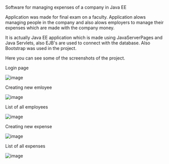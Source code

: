 Software for managing expenses of a company in Java EE

Application was made for final exam on a faculty.
Application alows managing people in the company and also alows employers to manage their expenses which are made with the company money.

It is actually Java EE application which is made using JavaServerPages and Java Servlets, also EJB's are used to connect with the database. Also Bootstrap was used in the project.


Here you can see some of the screenshots of the project.


Login page

![image](https://user-images.githubusercontent.com/104142686/164458709-433a12f2-33cc-4d5e-8d35-d4718aef8159.png)

Creating new emloyee

![image](https://user-images.githubusercontent.com/104142686/164458778-8ea13125-7719-48c1-ac13-a14a171609dc.png)

List of all employees

![image](https://user-images.githubusercontent.com/104142686/164460994-b2335349-ce16-4883-8cfe-fe315646d195.png)

Creating new expense

![image](https://user-images.githubusercontent.com/104142686/164461231-bc5bc3a3-8dc9-47d2-a8fa-774996b6ed76.png)

List of all expenses

![image](https://user-images.githubusercontent.com/104142686/164460457-6eb8251b-52cd-41ad-bcdc-bafcddab4802.png)

